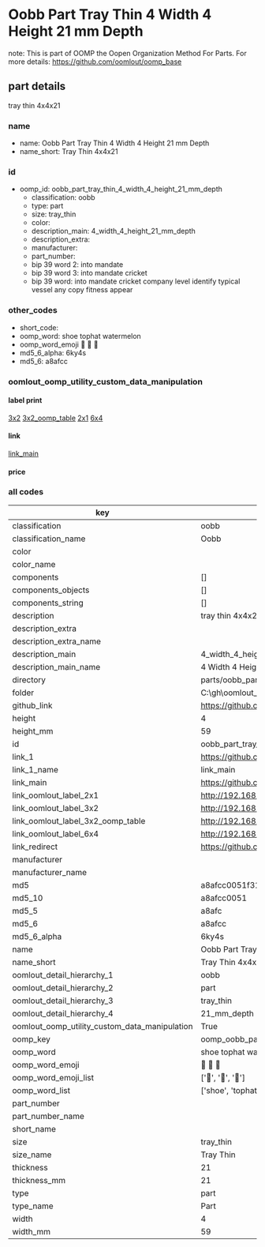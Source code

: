 # Oobb Part Tray Thin 4 Width 4 Height 21 mm Depth  

note: This is part of OOMP the Oopen Organization Method For Parts. For more details: https://github.com/oomlout/oomp_base

##  part details
  



tray thin 4x4x21



### name
* name: Oobb Part Tray Thin 4 Width 4 Height 21 mm Depth
* name_short: Tray Thin 4x4x21 
### id
* oomp_id: oobb_part_tray_thin_4_width_4_height_21_mm_depth
  * classification: oobb
  * type: part
  * size: tray_thin
  * color: 
  * description_main: 4_width_4_height_21_mm_depth
  * description_extra: 
  * manufacturer: 
  * part_number: 
  * bip 39 word 2: into mandate
  * bip 39 word 3: into mandate cricket
  * bip 39 word: into mandate cricket company level identify typical vessel any copy fitness appear

### other_codes
* short_code: 
* oomp_word: shoe tophat watermelon
* oomp_word_emoji :shoe: :tophat: :watermelon:
* md5_6_alpha: 6ky4s
* md5_6: a8afcc






### oomlout_oomp_utility_custom_data_manipulation
#### label print
[3x2](http://192.168.1.245:1112/?label=oomp%206ky4s)
[3x2_oomp_table](http://192.168.1.108:1112/?label=oomp%206ky4s)
[2x1](http://192.168.1.242:1112/?label=oomp%206ky4s)
[6x4](http://192.168.1.55:1112/?label=oomp%206ky4s)    

#### link

[link_main](https://github.com/oomlout/oomlout_oobb_version_4_generated_parts/tree/main/navigation_oomp/oobb/part/tray_thin/4_width_4_height_21_mm_depth/part)                              

#### price







### all codes 
| key | value |  
| --- | --- |  
| classification | oobb |  
| classification_name | Oobb |  
| color |  |  
| color_name |  |  
| components | [] |  
| components_objects | [] |  
| components_string | [] |  
| description | tray thin 4x4x21 |  
| description_extra |  |  
| description_extra_name |  |  
| description_main | 4_width_4_height_21_mm_depth |  
| description_main_name | 4 Width 4 Height 21 mm Depth |  
| directory | parts/oobb_part_tray_thin_4_width_4_height_21_mm_depth |  
| folder | C:\gh\oomlout_oobb_version_4_generated_parts\parts\oobb_part_tray_thin_4_width_4_height_21_mm_depth |  
| github_link | https://github.com/oomlout/oomlout_oomp_part_src/tree/main/parts/oobb_part_tray_thin_4_width_4_height_21_mm_depth |  
| height | 4 |  
| height_mm | 59 |  
| id | oobb_part_tray_thin_4_width_4_height_21_mm_depth |  
| link_1 | https://github.com/oomlout/oomlout_oobb_version_4_generated_parts/tree/main/navigation_oomp/oobb/part/tray_thin/4_width_4_height_21_mm_depth/part |  
| link_1_name | link_main |  
| link_main | https://github.com/oomlout/oomlout_oobb_version_4_generated_parts/tree/main/navigation_oomp/oobb/part/tray_thin/4_width_4_height_21_mm_depth/part |  
| link_oomlout_label_2x1 | http://192.168.1.242:1112/?label=oomp%206ky4s |  
| link_oomlout_label_3x2 | http://192.168.1.245:1112/?label=oomp%206ky4s |  
| link_oomlout_label_3x2_oomp_table | http://192.168.1.108:1112/?label=oomp%206ky4s |  
| link_oomlout_label_6x4 | http://192.168.1.55:1112/?label=oomp%206ky4s |  
| link_redirect | https://github.com/oomlout/oomlout_oobb_version_4_generated_parts/tree/main/parts/oobb_tray_thin_04_04_21 |  
| manufacturer |  |  
| manufacturer_name |  |  
| md5 | a8afcc0051f31d7dc24052e866e1c3ae |  
| md5_10 | a8afcc0051 |  
| md5_5 | a8afc |  
| md5_6 | a8afcc |  
| md5_6_alpha | 6ky4s |  
| name | Oobb Part Tray Thin 4 Width 4 Height 21 mm Depth |  
| name_short | Tray Thin 4x4x21  |  
| oomlout_detail_hierarchy_1 | oobb |  
| oomlout_detail_hierarchy_2 | part |  
| oomlout_detail_hierarchy_3 | tray_thin |  
| oomlout_detail_hierarchy_4 | 21_mm_depth |  
| oomlout_oomp_utility_custom_data_manipulation | True |  
| oomp_key | oomp_oobb_part_tray_thin_4_width_4_height_21_mm_depth |  
| oomp_word | shoe tophat watermelon |  
| oomp_word_emoji | :shoe: :tophat: :watermelon: |  
| oomp_word_emoji_list | [':shoe:', ':tophat:', ':watermelon:'] |  
| oomp_word_list | ['shoe', 'tophat', 'watermelon'] |  
| part_number |  |  
| part_number_name |  |  
| short_name |  |  
| size | tray_thin |  
| size_name | Tray Thin |  
| thickness | 21 |  
| thickness_mm | 21 |  
| type | part |  
| type_name | Part |  
| width | 4 |  
| width_mm | 59 |  
